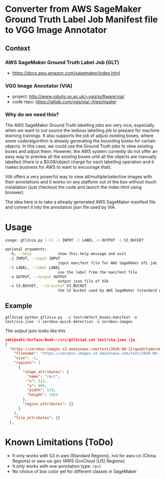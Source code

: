 # Converter from AWS SageMaker Ground Truth Label Job Manifest file to VGG Image Annotator

## Context 

### AWS SageMaker Ground Truth Label Job (GLT)

* https://docs.aws.amazon.com/sagemaker/index.html

### VGG Image Annotator (VIA)

* project: http://www.robots.ox.ac.uk/~vgg/software/via/
* code repo: https://gitlab.com/vgg/via/-/tree/master

### Why do we need this?

The AWS SageMaker Ground Truth labelling jobs are very nice, especially when we want to out source the tedious labelling job to prepare for machine learning trainings.  It also supports the job of adjust existing boxes, where some code/algorithm is already generating the bounding boxes for certain objects. In this case, we could use the Ground Truth jobs to view existing boxes and adjust them. However, the AWS system currently do not offer an easy way to preview all the existing boxes until all the objects are manually labelled (there is a $0.08/object charge for each labelling operation and it makes business for AWS to want to encourage that).

VIA offers a very powerful way to view all/multiple/selective images with their annotations and it works on any platform out of the box without much installation (just checkout the code and launch the index.html using broswer).

The idea here is to take a already generated AWS SageMaker manifest file and convert it into the annotation json file used by VIA.

# Usage

```bash
usage: gtl2via.py [-h] -i INPUT -l LABEL -o OUTPUT -s S3_BUCKET

optional arguments:
  -h, --help            show this help message and exit
  -i INPUT, --input INPUT
                        input manifest file for AWS SageMaker GTL job
  -l LABEL, --label LABEL
                        use the label from the manifest file
  -o OUTPUT, --output OUTPUT
                        output json file of VIA
  -s S3_BUCKET, --s3-bucket S3_BUCKET
                        the S3 bucket used by AWS SageMaker (standard AWS partition only, ie, not working for China or US-Gov). It will be replaced to the corresponding https URL
 ```
 
## Example 
 
```
gtl2via$ python gtl2via.py  -i test/defect_boxes.manifest -o test/via.json -l zerobox-quick-detection -s zerobox-images
```

The output json looks like this
```json
seki@seki-Surface-Book:~/src/gtl2via$ cat test/via.json |jq 
{
  "https://zerobox-images.s3.amazonaws.com/test/2020-08-12/good/Camera0_202008121004202_original.png-1": {
    "filename": "https://zerobox-images.s3.amazonaws.com/test/2020-08-12/good/Camera0_202008121004202_original.png",
    "size": -1,
    "regions": [
      {
        "shape_attributes": {
          "name": "rect",
          "x": 512,
          "y": 896,
          "width": 519,
          "height": 1024
        },
        "region_attributes": {}
      }
    ],
    "file_attributes": {}
  },
```

# Known Limitations (ToDo)

* It only works with S3 in aws (Standard Regions), not for aws-cn (China Regions) or aws-us-gov (AWS GovCloud [US] Regions).
* It only works with one annotation type: `rect`
* No choice of box color yet for different classes in SageMaker
